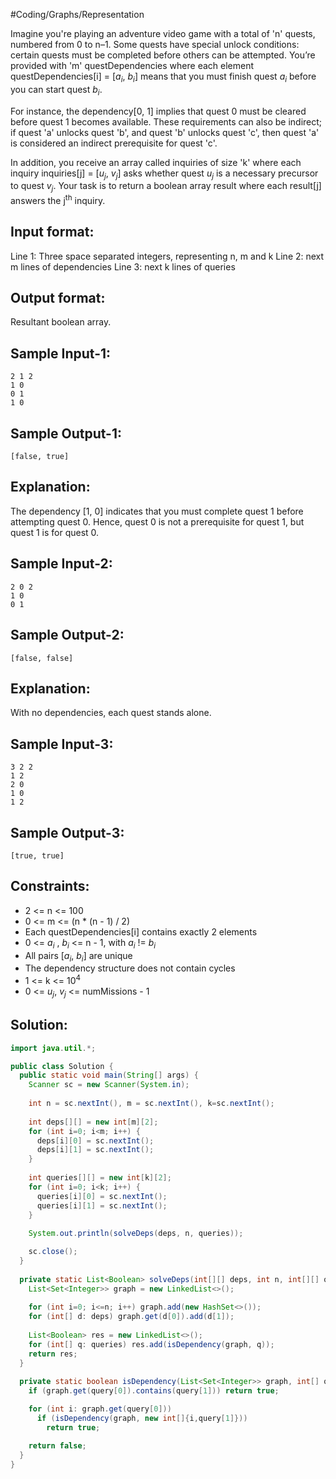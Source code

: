 #Coding/Graphs/Representation

Imagine you're playing an adventure video game with a total of 'n' quests, numbered from 0 to n–1. Some quests have special unlock conditions: certain quests must be completed before others can be attempted. You’re provided with 'm' questDependencies where each element questDependencies\[i] = \[$a_i$, $b_i$] means that you must finish quest $a_i$ before you can start quest $b_i$.

For instance, the dependency\[0, 1] implies that quest 0 must be cleared before quest 1 becomes available. These requirements can also be indirect; if quest 'a' unlocks quest 'b', and quest 'b' unlocks quest 'c', then quest 'a' is considered an indirect prerequisite for quest 'c'.

In addition, you receive an array called inquiries of size 'k' where each inquiry inquiries\[j] = \[$u_j$, $v_j$] asks whether quest $u_j$ is a necessary precursor to quest $v_j$. Your task is to return a boolean array result where each result\[j] answers the $\text{j}^\text{th}$ inquiry.

Input format:
-------------
Line 1: Three space separated integers, representing n, m and k
Line 2: next m lines of dependencies
Line 3: next k lines of queries

Output format:
--------------
Resultant boolean array.

Sample Input-1:
----------
```
2 1 2
1 0
0 1
1 0
```
  
Sample Output-1: 
----------
```
[false, true]
```

Explanation:
----------
The dependency \[1, 0] indicates that you must complete quest 1 before attempting quest 0. Hence, quest 0 is not a prerequisite for quest 1, but quest 1 is for quest 0.

Sample Input-2:
----------
```
2 0 2
1 0
0 1
```

Sample Output-2:
----------
```
[false, false]
```
  
Explanation:
----------
With no dependencies, each quest stands alone.

Sample Input-3:
----------
```
3 2 2
1 2
2 0
1 0
1 2
```

Sample Output-3:
----------
```
[true, true]
```

Constraints:
----------
- 2 <= n <= 100  
- 0 <= m <= (n * (n - 1) / 2)  
- Each questDependencies\[i] contains exactly 2 elements  
- 0 <= $a_i$ , $b_i$ <= n - 1, with $a_i$ != $b_i$  
- All pairs \[$a_i$, $b_i$] are unique  
- The dependency structure does not contain cycles  
- 1 <= k <= $10^4$ 
- 0 <= $u_j$, $v_j$ <= numMissions - 1

## Solution:

```java
import java.util.*;

public class Solution {
  public static void main(String[] args) {
    Scanner sc = new Scanner(System.in);
    
    int n = sc.nextInt(), m = sc.nextInt(), k=sc.nextInt();
    
    int deps[][] = new int[m][2];
    for (int i=0; i<m; i++) {
      deps[i][0] = sc.nextInt();
      deps[i][1] = sc.nextInt();
    }
    
    int queries[][] = new int[k][2];
    for (int i=0; i<k; i++) {
      queries[i][0] = sc.nextInt();
      queries[i][1] = sc.nextInt();
    }
    
    System.out.println(solveDeps(deps, n, queries));

    sc.close();
  }
  
  private static List<Boolean> solveDeps(int[][] deps, int n, int[][] queries) {
    List<Set<Integer>> graph = new LinkedList<>();
    
    for (int i=0; i<=n; i++) graph.add(new HashSet<>());
    for (int[] d: deps) graph.get(d[0]).add(d[1]);
    
    List<Boolean> res = new LinkedList<>();
    for (int[] q: queries) res.add(isDependency(graph, q));
    return res;
  }
  
  private static boolean isDependency(List<Set<Integer>> graph, int[] query) {
    if (graph.get(query[0]).contains(query[1])) return true;

    for (int i: graph.get(query[0]))
      if (isDependency(graph, new int[]{i,query[1]}))
        return true;

    return false;        
  }
}
```
